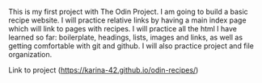 This is my first project with The Odin Project. I am going to build a basic recipe website.
I will practice relative links by having a main index page which will link to pages with recipes. I will practice all the html I have learned so far: boilerplate, headings, lists, images and links, as well as getting comfortable with git and github. I will also practice project and file organization.

Link to project (https://karina-42.github.io/odin-recipes/)
